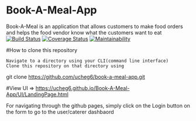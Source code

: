 # Book-A-Meal-App
Book-A-Meal is an application that allows customers to make food orders and helps the food vendor know what the customers want to eat
[![Build Status](https://travis-ci.org/ucheg6/Book-A-Meal-App.svg?branch=feature-server)](https://travis-ci.org/ucheg6/Book-A-Meal-App)
[![Coverage Status](https://coveralls.io/repos/github/ucheg6/Book-A-Meal-App/badge.svg?branch=feature-server)](https://coveralls.io/github/ucheg6/Book-A-Meal-App?branch=feature-server)
[![Maintainability](https://api.codeclimate.com/v1/badges/219d052de64353013d4f/maintainability)](https://codeclimate.com/github/ucheg6/Book-A-Meal-App/maintainability)



#How to clone this repository

    Navigate to a directory using your CLI(command line interface)
    Clone this repository on that directory using

git clone https://github.com/ucheg6/book-a-meal-app.git

#View UI => https://ucheg6.github.io/Book-A-Meal-App/UI/LandingPage.html

For navigating through the github pages, simply click on the Login button on  the form to go to the user/caterer dashbaord

   


